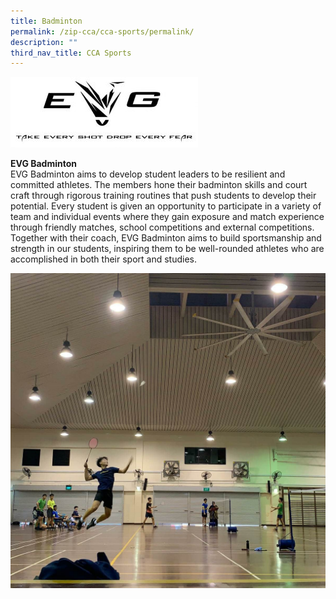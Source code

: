 ```yaml
---
title: Badminton
permalink: /zip-cca/cca-sports/permalink/
description: ""
third_nav_title: CCA Sports
---
```

![](/images/badminton-logo-300x113.jpg)

**EVG Badminton**  
EVG Badminton aims to develop student leaders to be resilient and committed athletes. The members hone their badminton skills and court craft through rigorous training routines that push students to develop their potential. Every student is given an opportunity to participate in a variety of team and individual events where they gain exposure and match experience through friendly matches, school competitions and external competitions. Together with their coach, EVG Badminton aims to build sportsmanship and strength in our students, inspiring them to be well-rounded athletes who are accomplished in both their sport and studies.

![](/images/badminton.jpg)






































